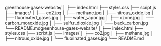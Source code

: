 greenhouse-gases-website/
│
├── index.html
├── styles.css
├── script.js
├── images/
│   ├── co2.jpg
│   ├── methane.jpg
│   ├── nitrous_oxide.jpg
│   ├── fluorinated_gases.jpg
│   ├── water_vapor.jpg
│   ├── ozone.jpg
│   ├── carbon_monoxide.jpg
│   ├── sulfur_dioxide.jpg
│   └── black_carbon.jpg
└── README.mdgreenhouse-gases-website/
│
├── index.html
├── styles.css
├── script.js
├── images/
│   ├── co2.jpg
│   ├── methane.jpg
│   ├── nitrous_oxide.jpg
│   └── fluorinated_gases.jpg
└── README.md

<meta name="description" content="Learn about different greenhouse gases and their impact on our planet. Explore detailed information on Carbon Dioxide, Methane, Nitrous Oxide, and Fluorinated Gases.">
<meta name="keywords" content="Greenhouse Gases, Carbon Dioxide, Methane, Nitrous Oxide, Fluorinated Gases, Climate Change">
